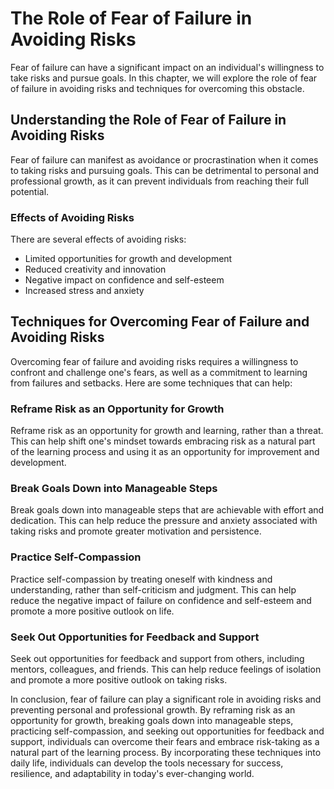 The Role of Fear of Failure in Avoiding Risks
====================================================================================

Fear of failure can have a significant impact on an individual's willingness to take risks and pursue goals. In this chapter, we will explore the role of fear of failure in avoiding risks and techniques for overcoming this obstacle.

Understanding the Role of Fear of Failure in Avoiding Risks
-----------------------------------------------------------

Fear of failure can manifest as avoidance or procrastination when it comes to taking risks and pursuing goals. This can be detrimental to personal and professional growth, as it can prevent individuals from reaching their full potential.

### Effects of Avoiding Risks

There are several effects of avoiding risks:

* Limited opportunities for growth and development
* Reduced creativity and innovation
* Negative impact on confidence and self-esteem
* Increased stress and anxiety

Techniques for Overcoming Fear of Failure and Avoiding Risks
------------------------------------------------------------

Overcoming fear of failure and avoiding risks requires a willingness to confront and challenge one's fears, as well as a commitment to learning from failures and setbacks. Here are some techniques that can help:

### Reframe Risk as an Opportunity for Growth

Reframe risk as an opportunity for growth and learning, rather than a threat. This can help shift one's mindset towards embracing risk as a natural part of the learning process and using it as an opportunity for improvement and development.

### Break Goals Down into Manageable Steps

Break goals down into manageable steps that are achievable with effort and dedication. This can help reduce the pressure and anxiety associated with taking risks and promote greater motivation and persistence.

### Practice Self-Compassion

Practice self-compassion by treating oneself with kindness and understanding, rather than self-criticism and judgment. This can help reduce the negative impact of failure on confidence and self-esteem and promote a more positive outlook on life.

### Seek Out Opportunities for Feedback and Support

Seek out opportunities for feedback and support from others, including mentors, colleagues, and friends. This can help reduce feelings of isolation and promote a more positive outlook on taking risks.

In conclusion, fear of failure can play a significant role in avoiding risks and preventing personal and professional growth. By reframing risk as an opportunity for growth, breaking goals down into manageable steps, practicing self-compassion, and seeking out opportunities for feedback and support, individuals can overcome their fears and embrace risk-taking as a natural part of the learning process. By incorporating these techniques into daily life, individuals can develop the tools necessary for success, resilience, and adaptability in today's ever-changing world.
